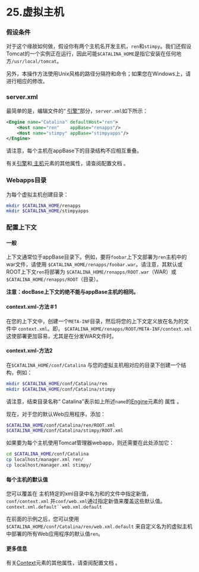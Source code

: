 # 25.虚拟主机

### 假设条件

对于这个缘故如何做，假设你有两个主机名开发主机，`ren`和`stimpy`。我们还假设Tomcat的一个实例正在运行，因此可能`$CATALINA_HOME`是指它安装在任何地方`/usr/local/tomcat`。

另外，本操作方法使用Unix风格的路径分隔符和命令；如果您在Windows上，请进行相应的修改。

### server.xml

最简单的是，编辑文件的“ [引擎”](http://tomcat.apache.org/tomcat-9.0-doc/config/engine.html)部分，`server.xml`如下所示：

```xml
<Engine name="Catalina" defaultHost="ren">
    <Host name="ren"    appBase="renapps"/>
    <Host name="stimpy" appBase="stimpyapps"/>
</Engine>
```

请注意，每个主机在appBase下的目录结构不应相互重叠。

有关[引擎](http://tomcat.apache.org/tomcat-9.0-doc/config/engine.html)和[ 主机](http://tomcat.apache.org/tomcat-9.0-doc/config/host.html)元素的其他属性，请查阅配置文档 。

### Webapps目录

为每个虚拟主机创建目录：

```bash
mkdir $CATALINA_HOME/renapps
mkdir $CATALINA_HOME/stimpyapps
```

### 配置上下文

#### 一般

上下文通常位于appBase目录下。例如，要将`foobar`上下文部署为`ren`主机中的war文件，请使用 `$CATALINA_HOME/renapps/foobar.war`。请注意，其默认或ROOT上下文`ren`将部署为 `$CATALINA_HOME/renapps/ROOT.war`（WAR）或 `$CATALINA_HOME/renapps/ROOT`（目录）。

**注意：docBase上下文的绝不能与appBase主机的相同。**

#### context.xml-方法＃1

在您的上下文中，创建一个`META-INF`目录，然后将您的上下文定义放在名为的文件中 `context.xml`。即， `$CATALINA_HOME/renapps/ROOT/META-INF/context.xml` 这使部署更加容易，尤其是在分发WAR文件时。

#### context.xml-方法2

在`$CATALINA_HOME/conf/Catalina` 与您的虚拟主机相对应的目录下创建一个结构，例如：

```bash
mkdir $CATALINA_HOME/conf/Catalina/ren
mkdir $CATALINA_HOME/conf/Catalina/stimpy
```

请注意，结束目录名称“ Catalina”表示如上所述`name`的[Engine](http://tomcat.apache.org/tomcat-9.0-doc/config/engine.html)元素的 属性 。

现在，对于您的默认Web应用程序，添加：

```bash
$CATALINA_HOME/conf/Catalina/ren/ROOT.xml
$CATALINA_HOME/conf/Catalina/stimpy/ROOT.xml
```

如果要为每个主机使用Tomcat管理器webapp，则还需要在此处添加它：

```bash
cd $CATALINA_HOME/conf/Catalina
cp localhost/manager.xml ren/
cp localhost/manager.xml stimpy/
```

#### 每个主机的默认值

您可以覆盖在 主机特定的xml目录中名为和的文件中指定新值，`conf/context.xml` 并`conf/web.xml`通过指定新值来覆盖这些默认值。`context.xml.default``web.xml.default`

在前面的示例之后，您可以使用 `$CATALINA_HOME/conf/Catalina/ren/web.xml.default` 来自定义名为的虚拟主机中部署的所有Web应用程序的默认值`ren`。

#### 更多信息

有关[Context](http://tomcat.apache.org/tomcat-9.0-doc/config/context.html)元素的其他属性，请查阅配置文档 。
